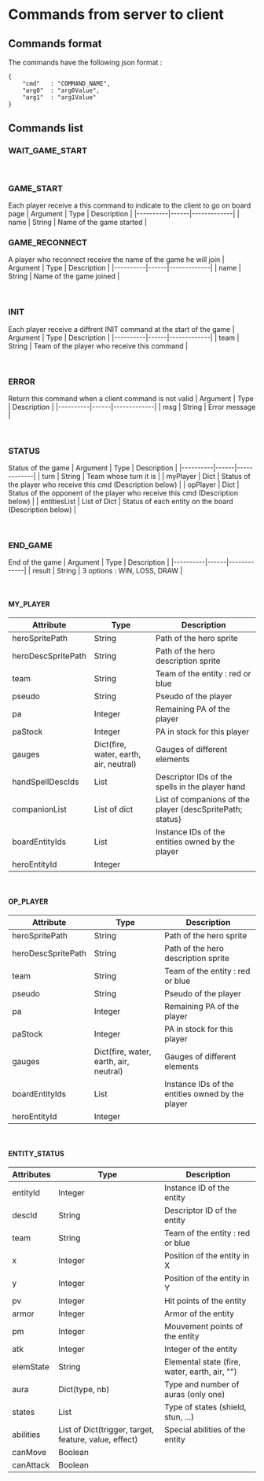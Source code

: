 # Commands from server to client

## Commands format

The commands have the following json format :
```
{
    "cmd"   : "COMMAND_NAME",
    "arg0"  : "arg0Value",
    "arg1"  : "arg1Value"
}
```

## Commands list

### **WAIT_GAME_START**

<br>

### **GAME_START**
Each player receive a this command to indicate to the client to go on board page
| Argument | Type | Description |
|----------|------|-------------|
| name | String | Name of the game started |

### **GAME_RECONNECT**
A player who reconnect receive the name of the game he will join
| Argument | Type | Description |
|----------|------|-------------|
| name | String | Name of the game joined |

<br>

### **INIT**
Each player receive a diffrent INIT command at the start of the game
| Argument | Type | Description |
|----------|------|-------------|
| team | String | Team of the player who receive this command |

<br>

### **ERROR**
Return this command when a client command is not valid
| Argument | Type | Description |
|----------|------|-------------|
| msg | String | Error message |

<br>

### **STATUS**
Status of the game
| Argument | Type | Description |
|----------|------|-------------|
| turn | String | Team  whose turn it is |
| myPlayer | Dict | Status of the player who receive this cmd (Description below) |
| opPlayer | Dict | Status of the opponent of the player who receive this cmd (Description below) |
| entitiesList | List of Dict | Status of each entity on the board (Description below) |

<br>

### **END_GAME**
End of the game
| Argument | Type | Description |
|----------|------|-------------|
| result | String | 3 options : WIN, LOSS, DRAW |

<br>

#### MY_PLAYER
| Attribute | Type | Description |
|----------|------|-------------|
| heroSpritePath | String | Path of the hero sprite |
| heroDescSpritePath | String | Path of the hero description sprite |
| team | String | Team of the entity  : red or blue |
| pseudo | String | Pseudo of the player |
| pa | Integer | Remaining PA of the player |
| paStock | Integer | PA in stock for this player |
| gauges | Dict(fire, water, earth, air, neutral) | Gauges of different elements |
| handSpellDescIds | List | Descriptor IDs of the spells in the player hand |
| companionList | List of dict | List of companions of the player {descSpritePath; status} |
| boardEntityIds | List | Instance IDs of the entities owned by the player |
| heroEntityId | Integer|  |

<br>

#### OP_PLAYER
| Attribute | Type | Description |
|----------|------|-------------|
| heroSpritePath | String | Path of the hero sprite |
| heroDescSpritePath | String | Path of the hero description sprite |
| team | String | Team of the entity  : red or blue |
| pseudo | String | Pseudo of the player |
| pa | Integer | Remaining PA of the player |
| paStock | Integer | PA in stock for this player |
| gauges | Dict(fire, water, earth, air, neutral) | Gauges of different elements |
| boardEntityIds | List | Instance IDs of the entities owned by the player |
| heroEntityId | Integer|  |

<br>

#### ENTITY_STATUS
| Attributes | Type | Description |
|----------|------|-------------|
| entityId | Integer | Instance ID of the entity |
| descId | String | Descriptor ID of the entity |
| team | String | Team of the entity  : red or blue |
| x | Integer | Position of the entity in X |
| y | Integer | Position of the entity in Y |
| pv | Integer | Hit points of the entity |
| armor | Integer | Armor of the entity |
| pm | Integer | Mouvement points of the entity |
| atk | Integer | Integer of the entity |
| elemState | String | Elemental state (fire, water, earth, air, "")|
| aura | Dict(type, nb) | Type and number of auras (only one) |
| states | List | Type of states (shield, stun, ...) |
| abilities | List of Dict(trigger, target, feature, value, effect) | Special abilities of the entity |
| canMove | Boolean |  |
| canAttack | Boolean |  |